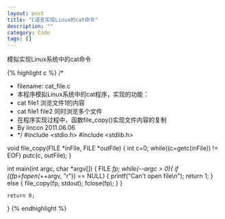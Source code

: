 ```yaml
---
layout: post
title: "C语言实现Linux的cat命令"
description: ""
category: Code
tags: []
---
```

模拟实现Linux系统中的cat命令

{% highlight c %}
/*
 *  filename: cat_file.c
 *  本程序模拟Linux系统中的cat程序，实现的功能：
 *  cat file1  浏览文件1的内容
 *  cat file1 file2 同时浏览多个文件
 *  在程序实现过程中，函数file_copy()实现文件内容的复制
 *  By linccn 2011.06.06
 * */
#include <stdio.h>
#include <stdlib.h>

void file_copy(FILE *inFile, FILE *outFile)
{
    int c=0;
    while((c=getc(inFile)) != EOF)
        putc(c, outFile);
}

int main(int argc, char *argv[])
{
    FILE *fp;
    while(--argc > 0){
        if ((fp=fopen(*++argv, "r")) == NULL)
        {
            printf("Can't open file\n");
            return 1;
        }
        else
        {
            file_copy(fp, stdout);
            fclose(fp);
        }
    }

    return 0;
}
{% endhighlight %}


